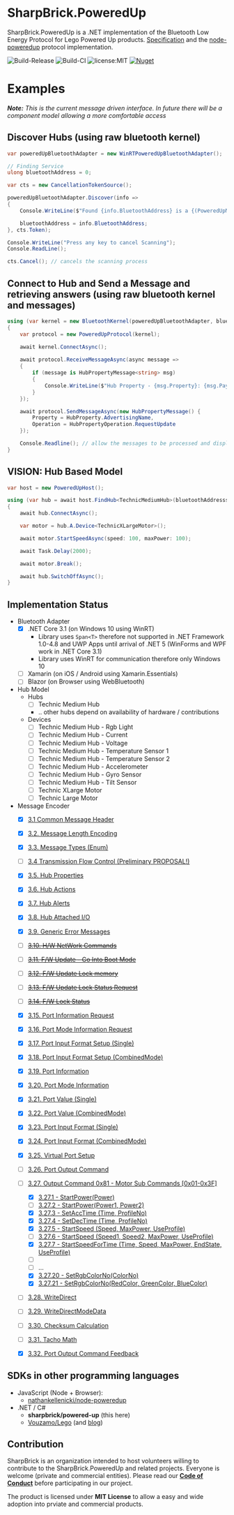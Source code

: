 # SharpBrick.PoweredUp

SharpBrick.PoweredUp is a .NET implementation of the Bluetooth Low Energy Protocol for Lego Powered Up products. [Specification](https://lego.github.io/lego-ble-wireless-protocol-docs/) and the [node-poweredup](https://github.com/nathankellenicki/node-poweredup) protocol implementation.

![Build-Release](https://github.com/sharpbrick/powered-up/workflows/Build-Release/badge.svg)
![Build-CI](https://github.com/sharpbrick/powered-up/workflows/Build-CI/badge.svg)
![license:MIT](https://img.shields.io/github/license/sharpbrick/powered-up?style=flat-square)
[![Nuget](https://img.shields.io/nuget/v/SharpBrick.PoweredUp?style=flat-square)](https://www.nuget.org/packages/SharpBrick.PoweredUp/)


# Examples

***Note:** This is the current message driven interface. In future there will be a component model allowing a more comfortable access*

## Discover Hubs (using raw bluetooth kernel)

````csharp
var poweredUpBluetoothAdapter = new WinRTPoweredUpBluetoothAdapter();

// Finding Service
ulong bluetoothAddress = 0;

var cts = new CancellationTokenSource();

poweredUpBluetoothAdapter.Discover(info =>
{
    Console.WriteLine($"Found {info.BluetoothAddress} is a {(PoweredUpManufacturerDataConstants)info.ManufacturerData[1]}");

    bluetoothAddress = info.BluetoothAddress;
}, cts.Token);

Console.WriteLine("Press any key to cancel Scanning");
Console.ReadLine();

cts.Cancel(); // cancels the scanning process
````

## Connect to Hub and Send a Message and retrieving answers (using raw bluetooth kernel and messages)

````csharp
using (var kernel = new BluetoothKernel(poweredUpBluetoothAdapter, bluetoothAddress, loggerFactory.CreateLogger<BluetoothKernel>()))
{    
    var protocol = new PoweredUpProtocol(kernel);

    await kernel.ConnectAsync();
    
    await protocol.ReceiveMessageAsync(async message =>
    {
        if (message is HubPropertyMessage<string> msg)
        {
            Console.WriteLine($"Hub Property - {msg.Property}: {msg.Payload}");
        }
    });

    await protocol.SendMessageAsync(new HubPropertyMessage() { 
        Property = HubProperty.AdvertisingName, 
        Operation = HubPropertyOperation.RequestUpdate
    });

    Console.Readline(); // allow the messages to be processed and displayed.
}
````

## VISION: Hub Based Model

````csharp
var host = new PoweredUpHost();

using (var hub = await host.FindHub<TechnicMediumHub>(bluetoothAddresss: 1234))
{
    await hub.ConnectAsync();

    var motor = hub.A.Device<TechnicXLargeMotor>();

    await motor.StartSpeedAsync(speed: 100, maxPower: 100);

    await Task.Delay(2000);

    await motor.Break();

    await hub.SwitchOffAsync();
}
````

## Implementation Status

- Bluetooth Adapter
  - [X] .NET Core 3.1 (on Windows 10 using WinRT)
    - Library uses `Span<T>` therefore not supported in .NET Framework 1.0-4.8 and UWP Apps until arrival of .NET 5 (WinForms and WPF work in .NET Core 3.1)
    - Library uses WinRT for communication therefore only Windows 10
  - [ ] Xamarin (on iOS / Android using Xamarin.Essentials)
  - [ ] Blazor (on Browser using WebBluetooth)
- Hub Model
  - Hubs
    - [ ] Technic Medium Hub
    - .. other hubs depend on availability of hardware / contributions
  - Devices
    - [ ] Technic Medium Hub - Rgb Light
    - [ ] Technic Medium Hub - Current
    - [ ] Technic Medium Hub - Voltage
    - [ ] Technic Medium Hub - Temperature Sensor 1
    - [ ] Technic Medium Hub - Temperature Sensor 2
    - [ ] Technic Medium Hub - Accelerometer
    - [ ] Technic Medium Hub - Gyro Sensor
    - [ ] Technic Medium Hub - Tilt Sensor
    - [ ] Technic XLarge Motor
    - [ ] Technic Large Motor
- Message Encoder
  - [X] [3.1 Common Message Header](https://lego.github.io/lego-ble-wireless-protocol-docs/index.html#common-message-header)
  - [X] [3.2. Message Length Encoding](https://lego.github.io/lego-ble-wireless-protocol-docs/index.html#message-length-encoding)
  - [X] [3.3. Message Types (Enum)](https://lego.github.io/lego-ble-wireless-protocol-docs/index.html#message-types)
  - [ ] [3.4 Transmission Flow Control (Preliminary PROPOSAL!)](https://lego.github.io/lego-ble-wireless-protocol-docs/index.html#transmission-flow-control-preliminary-proposal)
  - [X] [3.5. Hub Properties](https://lego.github.io/lego-ble-wireless-protocol-docs/index.html#hub-properties)
  - [X] [3.6. Hub Actions](https://lego.github.io/lego-ble-wireless-protocol-docs/index.html#hub-actions)
  - [X] [3.7. Hub Alerts](https://lego.github.io/lego-ble-wireless-protocol-docs/index.html#hub-alerts)
  - [X] [3.8. Hub Attached I/O](https://lego.github.io/lego-ble-wireless-protocol-docs/index.html#hub-attached-i-o)
  - [X] [3.9. Generic Error Messages](https://lego.github.io/lego-ble-wireless-protocol-docs/index.html#generic-error-messages)
  - [ ] ~~[3.10. H/W NetWork Commands](https://lego.github.io/lego-ble-wireless-protocol-docs/index.html#h-w-network-commands)~~
  - [ ] ~~[3.11. F/W Update - Go Into Boot Mode](https://lego.github.io/lego-ble-wireless-protocol-docs/index.html#f-w-update-go-into-boot-mode)~~
  - [ ] ~~[3.12. F/W Update Lock memory](https://lego.github.io/lego-ble-wireless-protocol-docs/index.html#f-w-update-lock-memory)~~
  - [ ] ~~[3.13. F/W Update Lock Status Request](https://lego.github.io/lego-ble-wireless-protocol-docs/index.html#f-w-update-lock-status-request)~~
  - [ ] ~~[3.14. F/W Lock Status](https://lego.github.io/lego-ble-wireless-protocol-docs/index.html#f-w-lock-status)~~
  - [X] [3.15. Port Information Request](https://lego.github.io/lego-ble-wireless-protocol-docs/index.html#port-information-request)
  - [X] [3.16. Port Mode Information Request](https://lego.github.io/lego-ble-wireless-protocol-docs/index.html#port-mode-information-request)
  - [X] [3.17. Port Input Format Setup (Single)](https://lego.github.io/lego-ble-wireless-protocol-docs/index.html#port-input-format-setup-single)
  - [X] [3.18. Port Input Format Setup (CombinedMode)](https://lego.github.io/lego-ble-wireless-protocol-docs/index.html#port-input-format-setup-combinedmode)
  - [X] [3.19. Port Information](https://lego.github.io/lego-ble-wireless-protocol-docs/index.html#port-information)
  - [X] [3.20. Port Mode Information](https://lego.github.io/lego-ble-wireless-protocol-docs/index.html#port-mode-information)
  - [X] [3.21. Port Value (Single)](https://lego.github.io/lego-ble-wireless-protocol-docs/index.html#port-value-single)
  - [X] [3.22. Port Value (CombinedMode)](https://lego.github.io/lego-ble-wireless-protocol-docs/index.html#port-value-combinedmode)
  - [X] [3.23. Port Input Format (Single)](https://lego.github.io/lego-ble-wireless-protocol-docs/index.html#port-input-format-single)
  - [X] [3.24. Port Input Format (CombinedMode)](https://lego.github.io/lego-ble-wireless-protocol-docs/index.html#port-input-format-combinedmode)
  - [X] [3.25. Virtual Port Setup](https://lego.github.io/lego-ble-wireless-protocol-docs/index.html#virtual-port-setup)
  - [ ] [3.26. Port Output Command](https://lego.github.io/lego-ble-wireless-protocol-docs/index.html#port-output-command)
  - [ ] [3.27. Output Command 0x81 - Motor Sub Commands [0x01-0x3F]](https://lego.github.io/lego-ble-wireless-protocol-docs/index.html#output-command-0x81-motor-sub-commands-0x01-0x3f)
    - [X] [3.27.1 - StartPower(Power)](https://lego.github.io/lego-ble-wireless-protocol-docs/index.html#output-sub-command-startpower-power)
    - [ ] [3.27.2 - StartPower(Power1, Power2)](https://lego.github.io/lego-ble-wireless-protocol-docs/index.html#output-sub-command-startpower-power1-power2-0x02)
    - [X] [3.27.3 - SetAccTime (Time, ProfileNo)](https://lego.github.io/lego-ble-wireless-protocol-docs/index.html#output-sub-command-setacctime-time-profileno-0x05)
    - [X] [3.27.4 - SetDecTime (Time, ProfileNo)](https://lego.github.io/lego-ble-wireless-protocol-docs/index.html#output-sub-command-setdectime-time-profileno-0x06)
    - [X] [3.27.5 - StartSpeed (Speed, MaxPower, UseProfile)](https://lego.github.io/lego-ble-wireless-protocol-docs/index.html#output-sub-command-startspeed-speed-maxpower-useprofile-0x07)
    - [ ] [3.27.6 - StartSpeed (Speed1, Speed2, MaxPower, UseProfile)](https://lego.github.io/lego-ble-wireless-protocol-docs/index.html#output-sub-command-startspeed-speed1-speed2-maxpower-useprofile-0x08)
    - [X] [3.27.7 - StartSpeedForTime (Time, Speed, MaxPower, EndState, UseProfile)](https://lego.github.io/lego-ble-wireless-protocol-docs/index.html#output-sub-command-startspeedfortime-time-speed-maxpower-endstate-useprofile-0x09)
    - [ ] []()
    - [ ] []()...
    - [X] [3.27.20 - SetRgbColorNo(ColorNo)](https://lego.github.io/lego-ble-wireless-protocol-docs/index.html#output-sub-command-setrgbcolorno-colorno-n-a)
    - [X] [3.27.21 - SetRgbColorNo(RedColor, GreenColor, BlueColor)](https://lego.github.io/lego-ble-wireless-protocol-docs/index.html#output-sub-command-setrgbcolorno-redcolor-greencolor-bluecolor-n-a)
  - [ ] [3.28. WriteDirect](https://lego.github.io/lego-ble-wireless-protocol-docs/index.html#writedirect)
  - [ ] [3.29. WriteDirectModeData](https://lego.github.io/lego-ble-wireless-protocol-docs/index.html#writedirectmodedata)
  - [ ] [3.30. Checksum Calculation](https://lego.github.io/lego-ble-wireless-protocol-docs/index.html#checksum-calculation)
  - [ ] [3.31. Tacho Math](https://lego.github.io/lego-ble-wireless-protocol-docs/index.html#tacho-math)
  - [X] [3.32. Port Output Command Feedback](https://lego.github.io/lego-ble-wireless-protocol-docs/index.html#port-output-command-feedback)



## SDKs in other programming languages

- JavaScript (Node + Browser): 
  - [nathankellenicki/node-poweredup](https://github.com/nathankellenicki/node-poweredup)
- .NET / C#
  - **sharpbrick/powered-up** (this here)
  - [Vouzamo/Lego](https://github.com/Vouzamo/Lego) (and [blog](https://vouzamo.wordpress.com/2020/04/21/lego-c-sdk-enhancements-challenges/))

## Contribution

SharpBrick is an organization intended to host volunteers willing to contribute to the SharpBrick.PoweredUp and related projects. Everyone is welcome (private and commercial entities). Please read our **[Code of Conduct](CODE_OF_CONDUCT.md)** before participating in our project.

The product is licensed under **MIT License** to allow a easy and wide adoption into prviate and commercial products.
